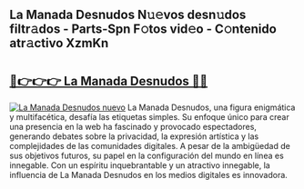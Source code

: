 ## La Manada Desnudos N𝚞𝚎vos desn𝚞dos filtr𝚊dos - Parts-Spn F𝚘tos vid𝚎o - C𝚘ntenido atr𝚊ctivo XzmKn

# <h2><a href="http://mbaxxra.tromn.icu/?c=La+Manada+Desnudos">🔗👉👉👉 La Manada Desnudos 🔗🔗</a></h2>

[![La Manada Desnudos nuevo](https://i.imgur.com/pEAQMta.gif)](http://mbaxxra.tromn.icu/?c=La+Manada+Desnudos)
La Manada Desnudos, una figura enigmática y multifacética, desafía las etiquetas simples. Su enfoque único para crear una presencia en la web ha fascinado y provocado espectadores, generando debates sobre la privacidad, la expresión artística y las complejidades de las comunidades digitales. A pesar de la ambigüedad de sus objetivos futuros, su papel en la configuración del mundo en línea es innegable. Con un espíritu inquebrantable y un atractivo innegable, la influencia de La Manada Desnudos en los medios digitales es innovadora.
